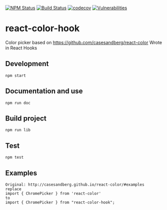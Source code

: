 [![NPM Status](https://img.shields.io/npm/v/react-color-hook.svg?style=flat)](https://www.npmjs.com/package/react-color-hook)
[![Build Status](https://travis-ci.com/maximilianoh/react-color-hook.svg?branch=master)](https://travis-ci.com/maximilianoh/react-color-hook)
[![codecov](https://codecov.io/gh/maximilianoh/react-color-hook/branch/master/graph/badge.svg)](https://codecov.io/gh/babel/babel-loader)
[![Vulnerabilities](https://snyk.io/test/github/maximilianoh/react-color-hook/badge.svg)](https://snyk.io/test/github/maximilianoh/react-color-hook)

# react-color-hook

Color picker based on https://github.com/casesandberg/react-color
Wrote in React Hooks

## Development

    npm start

## Documentation and use

    npm run doc

## Build project

    npm run lib

## Test

    npm test

## Examples

    Original: http://casesandberg.github.io/react-color/#examples
    replace
    import { ChromePicker } from 'react-color'
    to
    import { ChromePicker } from "react-color-hook";
